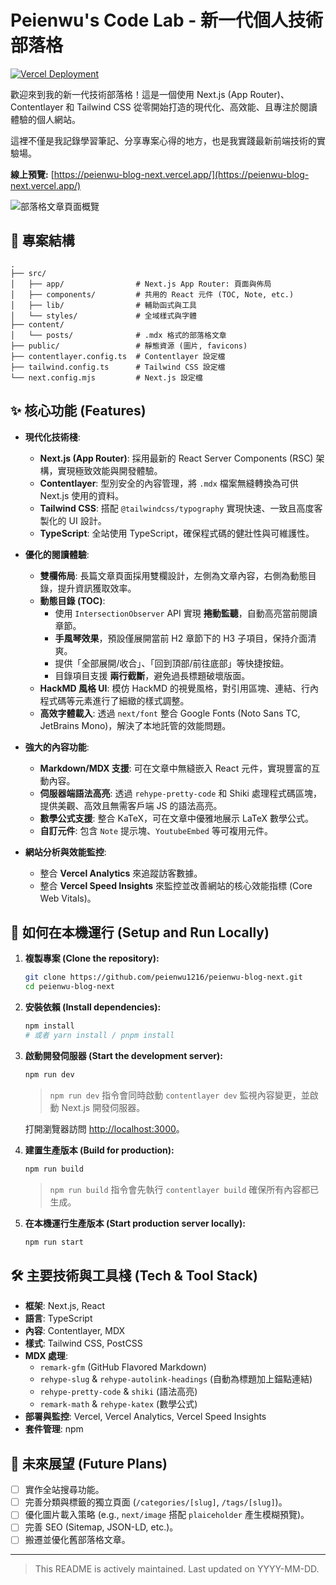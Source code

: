 # Peienwu's Code Lab - 新一代個人技術部落格

[![Vercel Deployment](https://img.shields.io/github/deployments/peienwu1216/peienwu-blog-next/production?label=Vercel&logo=vercel&style=for-the-badge)](https://peienwu-blog-next.vercel.app/)

歡迎來到我的新一代技術部落格！這是一個使用 Next.js (App Router)、Contentlayer 和 Tailwind CSS 從零開始打造的現代化、高效能、且專注於閱讀體驗的個人網站。

這裡不僅是我記錄學習筆記、分享專案心得的地方，也是我實踐最新前端技術的實驗場。

**線上預覽:** [https://peienwu-blog-next.vercel.app/](https://peienwu-blog-next.vercel.app/)

![部落格文章頁面概覽](https://github.com/user-attachments/assets/184e27f4-ff3d-4c3e-8c3e-329433a02737)

## 📁 專案結構

```
.
├── src/
│   ├── app/                # Next.js App Router: 頁面與佈局
│   ├── components/         # 共用的 React 元件 (TOC, Note, etc.)
│   ├── lib/                # 輔助函式與工具
│   └── styles/             # 全域樣式與字體
├── content/
│   └── posts/              # .mdx 格式的部落格文章
├── public/                 # 靜態資源 (圖片, favicons)
├── contentlayer.config.ts  # Contentlayer 設定檔
├── tailwind.config.ts      # Tailwind CSS 設定檔
└── next.config.mjs         # Next.js 設定檔
```

## ✨ 核心功能 (Features)

*   **現代化技術棧**:
    *   **Next.js (App Router)**: 採用最新的 React Server Components (RSC) 架構，實現極致效能與開發體驗。
    *   **Contentlayer**: 型別安全的內容管理，將 `.mdx` 檔案無縫轉換為可供 Next.js 使用的資料。
    *   **Tailwind CSS**: 搭配 `@tailwindcss/typography` 實現快速、一致且高度客製化的 UI 設計。
    *   **TypeScript**: 全站使用 TypeScript，確保程式碼的健壯性與可維護性。

*   **優化的閱讀體驗**:
    *   **雙欄佈局**: 長篇文章頁面採用雙欄設計，左側為文章內容，右側為動態目錄，提升資訊獲取效率。
    *   **動態目錄 (TOC)**:
        *   使用 `IntersectionObserver` API 實現 **捲動監聽**，自動高亮當前閱讀章節。
        *   **手風琴效果**，預設僅展開當前 H2 章節下的 H3 子項目，保持介面清爽。
        *   提供「全部展開/收合」、「回到頂部/前往底部」等快捷按鈕。
        *   目錄項目支援 **兩行截斷**，避免過長標題破壞版面。
    *   **HackMD 風格 UI**: 模仿 HackMD 的視覺風格，對引用區塊、連結、行內程式碼等元素進行了細緻的樣式調整。
    *   **高效字體載入**: 透過 `next/font` 整合 Google Fonts (Noto Sans TC, JetBrains Mono)，解決了本地託管的效能問題。

*   **強大的內容功能**:
    *   **Markdown/MDX 支援**: 可在文章中無縫嵌入 React 元件，實現豐富的互動內容。
    *   **伺服器端語法高亮**: 透過 `rehype-pretty-code` 和 Shiki 處理程式碼區塊，提供美觀、高效且無需客戶端 JS 的語法高亮。
    *   **數學公式支援**: 整合 KaTeX，可在文章中優雅地展示 LaTeX 數學公式。
    *   **自訂元件**: 包含 `Note` 提示塊、`YoutubeEmbed` 等可複用元件。

*   **網站分析與效能監控**:
    *   整合 **Vercel Analytics** 來追蹤訪客數據。
    *   整合 **Vercel Speed Insights** 來監控並改善網站的核心效能指標 (Core Web Vitals)。


## 🚀 如何在本機運行 (Setup and Run Locally)

1.  **複製專案 (Clone the repository):**
    ```bash
    git clone https://github.com/peienwu1216/peienwu-blog-next.git
    cd peienwu-blog-next
    ```

2.  **安裝依賴 (Install dependencies):**
    ```bash
    npm install
    # 或者 yarn install / pnpm install
    ```

3.  **啟動開發伺服器 (Start the development server):**
    ```bash
    npm run dev
    ```
    > `npm run dev` 指令會同時啟動 `contentlayer dev` 監視內容變更，並啟動 Next.js 開發伺服器。

    打開瀏覽器訪問 [http://localhost:3000](http://localhost:3000)。

4.  **建置生產版本 (Build for production):**
    ```bash
    npm run build
    ```
    > `npm run build` 指令會先執行 `contentlayer build` 確保所有內容都已生成。

5.  **在本機運行生產版本 (Start production server locally):**
    ```bash
    npm run start
    ```

## 🛠️ 主要技術與工具棧 (Tech & Tool Stack)

*   **框架**: Next.js, React
*   **語言**: TypeScript
*   **內容**: Contentlayer, MDX
*   **樣式**: Tailwind CSS, PostCSS
*   **MDX 處理**:
    *   `remark-gfm` (GitHub Flavored Markdown)
    *   `rehype-slug` & `rehype-autolink-headings` (自動為標題加上錨點連結)
    *   `rehype-pretty-code` & `shiki` (語法高亮)
    *   `remark-math` & `rehype-katex` (數學公式)
*   **部署與監控**: Vercel, Vercel Analytics, Vercel Speed Insights
*   **套件管理**: npm

## 🔮 未來展望 (Future Plans)

*   [ ] 實作全站搜尋功能。
*   [ ] 完善分類與標籤的獨立頁面 (`/categories/[slug]`, `/tags/[slug]`)。
*   [ ] 優化圖片載入策略 (e.g., `next/image` 搭配 `plaiceholder` 產生模糊預覽)。
*   [ ] 完善 SEO (Sitemap, JSON-LD, etc.)。
*   [ ] 搬遷並優化舊部落格文章。

---
> This README is actively maintained. Last updated on YYYY-MM-DD.
